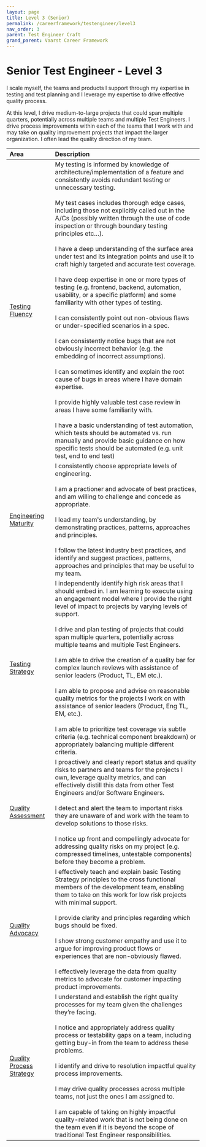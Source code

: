 ```yaml
---
layout: page
title: Level 3 (Senior)
permalink: /careerframework/testengineer/level3
nav_order: 3
parent: Test Engineer Craft
grand_parent: Vaarst Career Framework
---
```


# Senior Test Engineer - Level 3

I scale myself, the teams and products I support through my expertise in testing and test planning and I leverage my expertise to drive effective quality process. 

At this level, I drive medium-to-large projects that could span multiple quarters, potentially across multiple teams and multiple Test Engineers. I drive process improvements within each of the teams that I work with and may take on quality improvement projects that impact the larger organization. I often lead the quality direction of my team.			


|Area          | Description       |
|:-------------|:------------------|
| [Testing Fluency](/careerframework/testengineer#testing-fluency) | My testing is informed by knowledge of architecture/implementation of a feature and consistently avoids redundant testing or unnecessary testing. <br><br> My test cases includes thorough edge cases, including those not explicitly called out in the A/Cs (possibly written through the use of code inspection or through boundary testing principles etc…). <br><br> I have a deep understanding of the surface area under test and its integration points and use it to craft highly targeted and accurate test coverage. <br><br> I have deep expertise in one or more types of testing (e.g. frontend, backend, automation, usability, or a specific platform) and some familiarity with other types of testing. <br><br> I can consistently point out non-obvious flaws or under-specified scenarios in a spec. <br><br> I can consistently notice bugs that are not obviously incorrect behavior (e.g. the embedding of incorrect assumptions). <br><br> I can sometimes identify and explain the root cause of bugs in areas where I have domain expertise. <br><br> I provide highly valuable test case review in areas I have some familiarity with. <br><br> I have a basic understanding of test automation, which tests should be automated vs. run manually and  provide basic guidance on how specific tests should be automated (e.g. unit test, end to end test) |
| [Engineering Maturity](/careerframework/testengineer#engineering-maturity)  | I consistently choose appropriate levels of engineering. <br><br> I am a practioner and advocate of best practices, and am willing to challenge and concede as appropriate. <br><br> I lead my team's understanding, by demonstrating practices, patterns, approaches and principles.<br><br> I follow the latest industry best practices, and identify and suggest practices, patterns, approaches and principles that may be useful to my team. |
| [Testing Strategy](/careerframework/testengineer#testing-strategy)  | I independently identify high risk areas that I should embed in. I am learning to execute using an engagement model where I provide the right level of impact to projects by varying levels of support. <br><br> I drive and plan testing of projects that could span multiple quarters, potentially across multiple teams and multiple Test Engineers. <br><br> I am able to drive the creation of a quality bar for complex launch reviews with assistance of senior leaders (Product, TL, EM  etc.). <br><br> I am able to propose and advise on reasonable quality metrics for the projects I work on with assistance of senior leaders (Product, Eng TL, EM,  etc.). <br><br> I am able to prioritize test coverage via subtle criteria (e.g. technical component breakdown) or appropriately balancing multiple different criteria. |
| [Quality Assessment](/careerframework/testengineer#quality-assessment)  | I proactively and clearly report status and quality risks to partners and teams for the projects I own, leverage quality metrics, and can effectively distill this data from other Test Engineers and/or Software Engineers. <br><br> I detect and alert the team to important risks they are unaware of and work with the team to develop solutions to those risks. <br><br> I notice up front and compellingly advocate for addressing quality risks on my project (e.g. compressed timelines, untestable components) before they become a problem.|
| [Quality Advocacy](/careerframework/testengineer#quality-advocacy)  | I effectively teach and explain basic Testing Strategy principles to the cross functional members of the development team, enabling them to take on this work for low risk projects with minimal support. <br><br> I provide clarity and principles regarding which bugs should be fixed. <br><br> I show strong customer empathy and use it to argue for improving product flows or experiences that are non-obviously flawed. <br><br> I effectively leverage the data from quality metrics to advocate for customer impacting product improvements.|
| [Quality Process Strategy](/careerframework/testengineer#quality-process-strategy)  | I understand and establish the right quality processes for my team given the challenges they’re facing.<br><br> I notice and appropriately address quality process or testability gaps on a team, including getting buy-in from the team to address these problems. <br><br> I identify and drive to resolution impactful quality process improvements. <br><br> I may drive quality processes across multiple teams, not just the ones I am assigned to. <br><br> I am capable of taking on highly impactful quality-related work that is not being done on the team even if it is beyond the scope of traditional Test Engineer responsibilities. |
